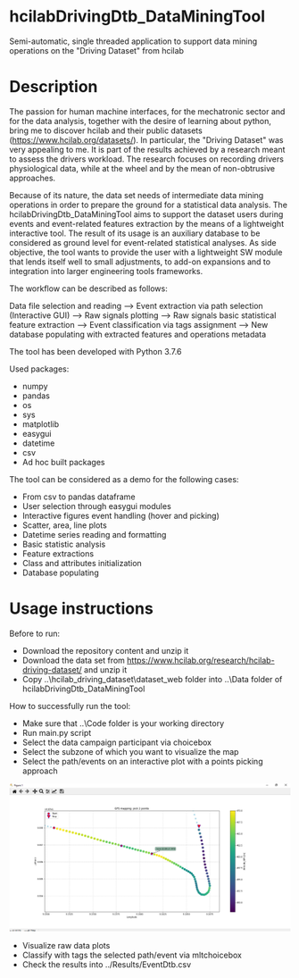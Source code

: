# hcilabDrivingDtb_DataMiningTool
Semi-automatic, single threaded application to support data mining operations on the "Driving Dataset" from hcilab 

# Description
The passion for human machine interfaces, for the mechatronic sector and for the data analysis, together with the desire of learning about python, bring me to discover hcilab and their public datasets (https://www.hcilab.org/datasets/). In particular, the "Driving Dataset" was very appealing to me. It is part of the results achieved by a research meant to assess the drivers workload. The research focuses on recording drivers physiological data, while at the wheel and by the mean of non-obtrusive approaches. 

Because of its nature, the data set needs of intermediate data mining operations in order to prepare the ground for a statistical data analysis. 
The hcilabDrivingDtb_DataMiningTool aims to support the dataset users during events and event-related features extraction by the means of a lightweight interactive tool. The result of its usage is an auxiliary database to be considered as ground level for event-related statistical analyses. As side objective, the tool wants to provide the user with a lightweight SW module that lends itself well to small adjustments, to add-on expansions and to integration into larger engineering tools frameworks.

The workflow can be described as follows: 

Data file selection and reading  --> Event extraction via path selection (Interactive GUI)  --> Raw signals plotting --> Raw signals basic statistical feature extraction --> Event classification via tags assignment --> New database populating with extracted features and operations metadata

The tool has been developed with Python 3.7.6

Used packages:
* numpy
* pandas
* os
* sys
* matplotlib
* easygui
* datetime
* csv
* Ad hoc built packages

The tool can be considered as a demo for the following cases:
* From csv to pandas dataframe
* User selection through easygui modules
* Interactive figures event handling (hover and picking)
* Scatter, area, line plots
* Datetime series reading and formatting
* Basic statistic analysis
* Feature extractions 
* Class and attributes initialization
* Database populating



# Usage instructions
Before to run: 
* Download the repository content and unzip it 
* Download the data set from https://www.hcilab.org/research/hcilab-driving-dataset/ and unzip it
* Copy ..\hcilab_driving_dataset\dataset_web folder into ..\Data folder of hcilabDrivingDtb_DataMiningTool 

How to successfully run the tool: 
* Make sure that ..\Code folder is your working directory
* Run main.py script
* Select the data campaign participant via choicebox 
* Select the subzone of which you want to visualize the map
* Select the path/events on an interactive plot with a points picking approach

![](/Images/PathSelectorInteractiveGUI.PNG) 

* Visualize raw data plots
* Classify with tags the selected path/event via mltchoicebox 
* Check the results into ../Results/EventDtb.csv
